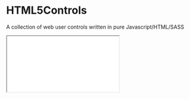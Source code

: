 # HTML5Controls
A collection of web user controls written in pure Javascript/HTML/SASS

<iframe src="www.cnn.com">
</iframe>
